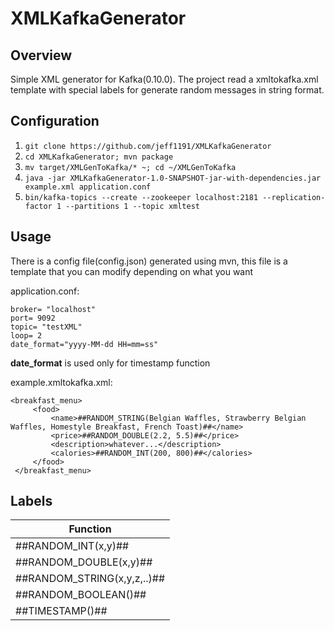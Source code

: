# XMLKafkaGenerator

## Overview
Simple XML generator for Kafka(0.10.0). The project read a xmltokafka.xml template with special labels for generate random messages 
in string format.

## Configuration

1. `git clone https://github.com/jeff1191/XMLKafkaGenerator` 
2. `cd XMLKafkaGenerator; mvn package`
3. `mv target/XMLGenToKafka/* ~; cd ~/XMLGenToKafka`
3. `java -jar XMLKafkaGenerator-1.0-SNAPSHOT-jar-with-dependencies.jar example.xml application.conf`
4. `bin/kafka-topics --create --zookeeper localhost:2181 --replication-factor 1 --partitions 1 --topic xmltest`

## Usage
There is a config file(config.json) generated using mvn, this file is a template that you can modify depending on what you want

application.conf:
```
broker= "localhost"
port= 9092
topic= "testXML"
loop= 2
date_format="yyyy-MM-dd HH=mm=ss"
```

**date_format** is used only for timestamp function

example.xmltokafka.xml:

```
<breakfast_menu>
     <food>
         <name>##RANDOM_STRING(Belgian Waffles, Strawberry Belgian Waffles, Homestyle Breakfast, French Toast)##</name>
         <price>##RANDOM_DOUBLE(2.2, 5.5)##</price>
         <description>whatever...</description>
         <calories>##RANDOM_INT(200, 800)##</calories>
     </food>
 </breakfast_menu>
 ```
 ## Labels
 
 |Function |  
 |------------- |
 |##RANDOM_INT(x,y)## | 
 |##RANDOM_DOUBLE(x,y)## | 
 |##RANDOM_STRING(x,y,z,..)## |
 |##RANDOM_BOOLEAN()## | 
 |##TIMESTAMP()## | 

